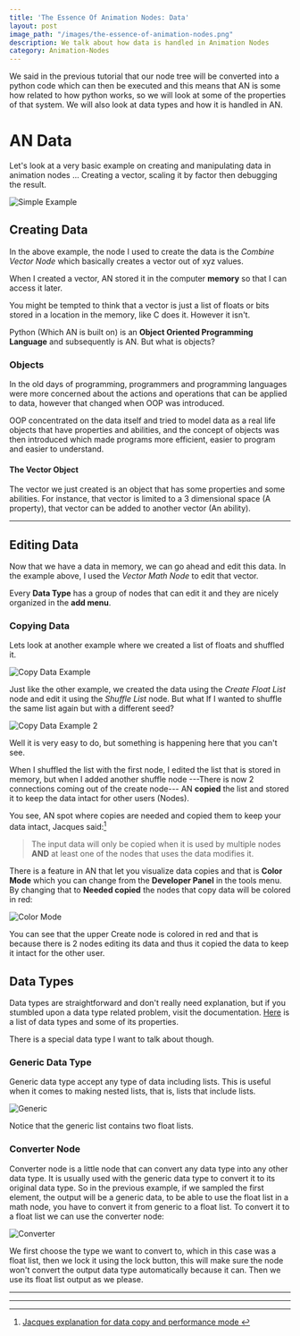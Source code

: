 ```yaml
---
title: 'The Essence Of Animation Nodes: Data'
layout: post
image_path: "/images/the-essence-of-animation-nodes.png"
description: We talk about how data is handled in Animation Nodes
category: Animation-Nodes
---
```


We said in the previous tutorial that our node tree will be converted into a python code which can then be executed and this means that AN is some how related to how python works, so we will look at some of the properties of that system. We will also look at data types and how it is handled in AN.

# AN Data

Let's look at a very basic example on creating and manipulating data in animation nodes ... Creating a vector, scaling it by factor then debugging the result.

![Simple Example](/images/the-essence-of-animation-nodes-data/basic-example.png  "Simple Example")

## Creating Data

In the above example, the node I used to create the data is the *Combine Vector Node* which basically creates a vector out of xyz values.

When I created a vector, AN stored it in the computer **memory** so that I can access it later.

You might be tempted to think that a vector is just a list of floats or bits stored in a location in the memory, like C does it. However it isn't.

Python (Which AN is built on) is an **Object Oriented Programming Language** and subsequently is AN. But what is objects?

### Objects

In the old days of programming, programmers and programming languages were more concerned about the actions and operations that can be applied to data, however that changed when OOP was introduced.

OOP concentrated on the data itself and tried to model data as a real life objects that have properties and abilities, and the concept of objects was then introduced which made programs more efficient, easier to program and easier to understand.

#### The Vector Object

The vector we just created is an object that has some properties and some abilities. For instance, that vector is limited to a 3 dimensional space (A property), that vector can be added to another vector (An ability).

***

## Editing Data

Now that we have a data in memory, we can go ahead and edit this data. In the example above, I used the *Vector Math Node* to edit that vector.

Every **Data Type** has a group of nodes that can edit it and they are nicely organized in the **add menu**.

### Copying Data

Lets look at another example where we created a list of floats and shuffled it.

![Copy Data Example](/images/the-essence-of-animation-nodes-data/copy-data-example.png  "Copy Data Example")

Just like the other example, we created the data using the *Create Float List* node and edit it using the *Shuffle List* node. But what If I wanted to shuffle the same list again but with a different seed?

![Copy Data Example 2](/images/the-essence-of-animation-nodes-data/copy-data-example_2.png  "Copy Data Example 2")

Well it is very easy to do, but something is happening here that you can't see.

When I shuffled the list with the first node, I edited the list that is stored in memory, but when I added another shuffle node ---There is now 2 connections coming out of the create node--- AN **copied** the list and stored it to keep the data intact for other users (Nodes).

You see, AN spot where copies are needed and copied them to keep your data intact, Jacques said:[^1]

[^1]: [Jacques explanation for data copy and performance mode ](http://blender.stackexchange.com/questions/65147/performance-mode-for-animation-nodes-addon#answers)

> The input data will only be copied when it is used by multiple nodes **AND** at least one of the nodes that uses the data modifies it.

There is a feature in AN that let you visualize data copies and that is **Color Mode** which you can change from the **Developer Panel** in the tools menu. By changing that to **Needed copied** the nodes that copy data will be colored in red:

![Color Mode](/images/the-essence-of-animation-nodes-data/color-mode.png  "Color Mode")

You can see that the upper Create node is colored in red and that is because there is 2 nodes editing its data and thus it copied the data to keep it intact for the other user.

## Data Types

Data types are straightforward and don't really need explanation, but if you stumbled upon a data type related problem, visit the documentation. [Here](https://animation-nodes-manual.readthedocs.io/en/latest/dev_guide/socket_types.html) is a list of data types and some of its properties.

There is a special data type I want to talk about though.

### Generic Data Type

Generic data type accept any type of data including lists. This is useful when it comes to making nested lists, that is, lists that include lists.

![Generic](/images/the-essence-of-animation-nodes-data/generic.png)

Notice that the generic list contains two float lists.

### Converter Node

Converter node is a little node that can convert any data type into any other data type. It is usually used with the generic data type to convert it to its original data type. So in the previous example, if we sampled the first element, the output will be a generic data, to be able to use the float list in a math node, you have to convert it from generic to a float list. To convert it to a float list we can use the converter node:

![Converter](/images/the-essence-of-animation-nodes-data/convert_node.png)

We first choose the type we want to convert to, which in this case was a float list, then we lock it using the lock button, this will make sure the node won't convert the output data type automatically because it can. Then we use its float list output as we please.

***
***
